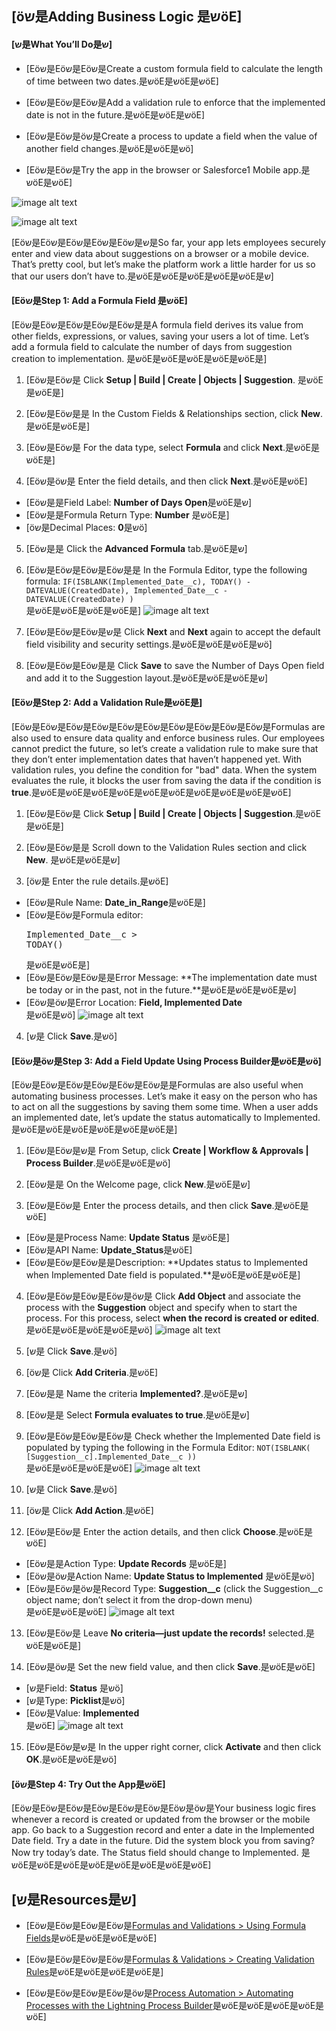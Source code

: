 ## [öש是Adding Business Logic 是שöE]

#### [ש是What You’ll Do是ש]

* [Eöש是Eöש是Eöש是Create a custom formula field to calculate the length of time between two dates.是שöE是שöE是שöE]

* [Eöש是Eöש是Eöש是Add a validation rule to enforce that the implemented date is not in the future.是שöE是שöE是שöE]

* [Eöש是Eöש是öש是Create a process to update a field when the value of another field changes.是שöE是שöE是שö]

* [Eöש是Eöש是Try the app in the browser or Salesforce1 Mobile app.是שöE是שöE]

![image alt text](image_16.png)

![image alt text](image_17.png)

[Eöש是Eöש是Eöש是Eöש是Eöש是ש是So far, your app lets employees securely enter and view data about suggestions on a browser or a mobile device. That’s pretty cool, but let’s make the platform work a little harder for us so that our users don’t have to.是שöE是שöE是שöE是שöE是שöE是ש]

#### [Eöש是Step 1: Add a Formula Field 是שöE]

[Eöש是Eöש是Eöש是Eöש是Eöש是是A formula field derives its value from other fields, expressions, or values, saving your users a lot of time. Let’s add a formula field to calculate the number of days from suggestion creation to implementation. 是שöE是שöE是שöE是שöE是שöE是]

1. [Eöש是Eöש是 Click **Setup | Build | Create | Objects | Suggestion**. 是שöE是שöE是]

2. [Eöש是Eöש是是 In the Custom Fields & Relationships section, click **New**.是שöE是שöE是]

3. [Eöש是Eöש是 For the data type, select **Formula** and click **Next**.是שöE是שöE是]

4. [Eöש是öש是 Enter the field details, and then click **Next**.是שöE是שöE]
  * [Eöש是是Field Label: **Number of Days Open**是שöE是ש]
  * [Eöש是是Formula Return Type: **Number** 是שöE是]
  * [öש是Decimal Places: **0**是שö]

5. [Eöש是是 Click the **Advanced Formula** tab.是שöE是ש]

6. [Eöש是Eöש是Eöש是Eöש是是 In the Formula Editor, type the following formula: `IF(ISBLANK(Implemented_Date__c), TODAY() - DATEVALUE(CreatedDate), Implemented_Date__c - DATEVALUE(CreatedDate) )`<br>是שöE是שöE是שöE是שöE是]
   ![image alt text](image_18.png)
7. [Eöש是Eöש是Eöש是ש是 Click **Next** and **Next** again to accept the default field visibility and security settings.是שöE是שöE是שöE是שö]

8. [Eöש是Eöש是Eöש是是 Click **Save** to save the Number of Days Open field and add it to the Suggestion layout.是שöE是שöE是שöE是ש]

#### [Eöש是Step 2: Add a Validation Rule是שöE是]

[Eöש是Eöש是Eöש是Eöש是Eöש是Eöש是Eöש是Eöש是Eöש是Eöש是Formulas are also used to ensure data quality and enforce business rules. Our employees cannot predict the future, so let’s create a validation rule to make sure that they don’t enter implementation dates that haven’t happened yet. With validation rules, you define the condition for "bad" data. When the system evaluates the rule, it blocks the user from saving the data if the condition is **true**.是שöE是שöE是שöE是שöE是שöE是שöE是שöE是שöE是שöE是שöE]

1. [Eöש是Eöש是 Click **Setup | Build | Create | Objects | Suggestion**.是שöE是שöE是]

2. [Eöש是Eöש是是 Scroll down to the Validation Rules section and click **New**. 是שöE是שöE是ש]

3. [öש是 Enter the rule details.是שöE]
  * [Eöש是Rule Name: **Date\_in\_Range**是שöE是]
  * [Eöש是Eöש是Formula editor: <pre>Implemented\_Date\__c > TODAY()</pre>是שöE是שöE是]
  * [Eöש是Eöש是Eöש是是Error Message: **The implementation date must be today or in the past, not in the future.**是שöE是שöE是שöE是ש]
  * [Eöש是öש是Error Location: **Field, Implemented Date**<br>是שöE是שö]
   ![image alt text](image_19.png)
4. [ש是 Click **Save**.是שö]

#### [Eöש是öש是Step 3: Add a Field Update Using Process Builder是שöE是שö]

[Eöש是Eöש是Eöש是Eöש是Eöש是Eöש是是Formulas are also useful when automating business processes. Let’s make it easy on the person who has to act on all the suggestions by saving them some time. When a user adds an implemented date, let’s update the status automatically to Implemented.是שöE是שöE是שöE是שöE是שöE是שöE是]

1. [Eöש是Eöש是ש是 From Setup, click **Create | Workflow & Approvals | Process Builder**.是שöE是שöE是שö]

2. [Eöש是是 On the Welcome page, click **New**.是שöE是ש]

3. [Eöש是Eöש是 Enter the process details, and then click **Save**.是שöE是שöE]
  * [Eöש是是Process Name: **Update Status** 是שöE是]
  * [Eöש是API Name: **Update_Status**是שöE]
  * [Eöש是Eöש是Eöש是是Description: **Updates status to Implemented when Implemented Date field is populated.**是שöE是שöE是שöE是]
  
4. [Eöש是Eöש是Eöש是Eöש是öש是 Click **Add Object** and associate the process with the **Suggestion** object and specify when to start the process. For this process, select **when the record is created or edited**.<br>是שöE是שöE是שöE是שöE是שö]
  ![image alt text](image_20.png)
5. [ש是 Click **Save**.是שö]

6. [öש是 Click **Add Criteria**.是שöE]

7. [Eöש是是 Name the criteria **Implemented?**.是שöE是ש]

8. [Eöש是是 Select **Formula evaluates to true**.是שöE是ש]

9. [Eöש是Eöש是Eöש是Eöש是 Check whether the Implemented Date field is populated by typing the following in the Formula Editor: `NOT(ISBLANK( [Suggestion__c].Implemented_Date__c ))`<br>是שöE是שöE是שöE是שöE]
    ![image alt text](image_21.png)
10. [ש是 Click **Save**.是שö]

11. [öש是 Click **Add Action**.是שöE]

12. [Eöש是Eöש是 Enter the action details, and then click **Choose**.是שöE是שöE]
  * [Eöש是是Action Type: **Update Records** 是שöE是]
  * [Eöש是öש是Action Name: **Update Status to Implemented**  是שöE是שö]
  * [Eöש是Eöש是öש是Record Type: **Suggestion__c** (click the Suggestion__c object name; don’t select it from the drop-down menu)<br>是שöE是שöE是שöE]
    ![image alt text](image_22.png)
 
13. [Eöש是Eöש是 Leave **No criteria—just update the records!** selected.是שöE是שöE是]

14. [Eöש是öש是 Set the new field value, and then click **Save**.是שöE是שöE]
  * [ש是Field: **Status** 是שö]
  * [ש是Type: **Picklist**是שö]
  * [Eöש是Value: **Implemented**<br>是שöE]
  ![image alt text](image_23.png)
 
15. [Eöש是Eöש是ש是 In the upper right corner, click **Activate** and then click **OK**.是שöE是שöE是שö]

#### [öש是Step 4: Try Out the App是שöE]

[Eöש是Eöש是Eöש是Eöש是Eöש是Eöש是Eöש是öש是Your business logic fires whenever a record is created or updated from the browser or the mobile app. Go back to a Suggestion record and enter a date in the Implemented Date field. Try a date in the future. Did the system block you from saving? Now try today’s date. The Status field should change to Implemented. 是שöE是שöE是שöE是שöE是שöE是שöE是שöE是שöE]

## [ש是Resources是ש]

* [Eöש是Eöש是Eöש是Eöש是<a target="_blank" href="https://developer.salesforce.com/trailhead/point_click_business_logic/formula_fields">Formulas and Validations > Using Formula Fields</a>是שöE是שöE是שöE是שöE]

* [Eöש是Eöש是Eöש是Eöש是<a target="_blank" href="https://developer.salesforce.com/trailhead/point_click_business_logic/validation_rules">Formulas & Validations > Creating Validation Rules</a>是שöE是שöE是שöE是שöE是]

* [Eöש是Eöש是Eöש是Eöש是öש是<a target="_blank" href="https://developer.salesforce.com/trailhead/business_process_automation/process_builder">Process Automation > Automating Processes with the Lightning Process Builder</a>是שöE是שöE是שöE是שöE是שöE]
